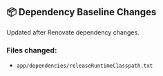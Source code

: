 ## 📦 Dependency Baseline Changes

Updated after Renovate dependency changes.

### Files changed:
- `app/dependencies/releaseRuntimeClasspath.txt`
